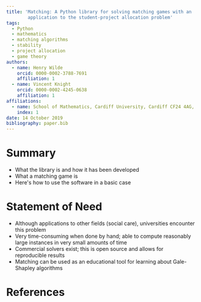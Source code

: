```yaml
---
title: 'Matching: A Python library for solving matching games with an
        application to the student-project allocation problem'
tags:
  - Python
  - mathematics
  - matching algorithms
  - stability
  - project allocation
  - game theory
authors:
  - name: Henry Wilde
    orcid: 0000-0002-3788-7691
    affiliation: 1
  - name: Vincent Knight
    orcid: 0000-0002-4245-0638
    affiliation: 1
affiliations:
  - name: School of Mathematics, Cardiff University, Cardiff CF24 4AG, UK
    index: 1
date: 14 October 2019
bibliography: paper.bib
---
```


# Summary

- What the library is and how it has been developed
- What a matching game is
- Here's how to use the software in a basic case


# Statement of Need

- Although applications to other fields (social care), universities encounter
  this problem
- Very time-consuming when done by hand; able to compute reasonably large
  instances in very small amounts of time
- Commercial solvers exist; this is open source and allows for reproducible
  results
- Matching can be used as an educational tool for learning about Gale-Shapley
  algorithms


# References

